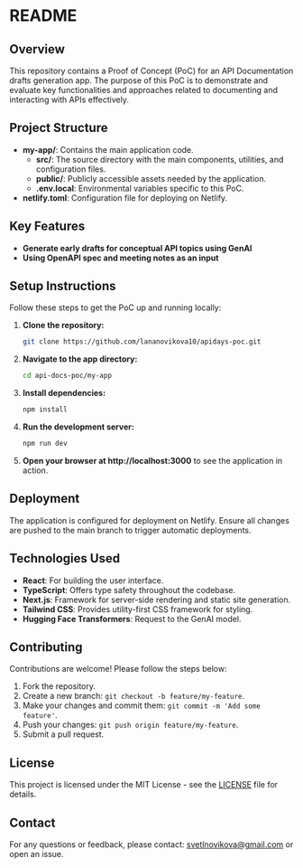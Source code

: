 # README

## Overview

This repository contains a Proof of Concept (PoC) for an API Documentation drafts generation app. 
The purpose of this PoC is to demonstrate and evaluate key functionalities and approaches related to documenting and interacting with APIs effectively.

## Project Structure

- **my-app/**: Contains the main application code.
    - **src/**: The source directory with the main components, utilities, and configuration files.
    - **public/**: Publicly accessible assets needed by the application.
    - **.env.local**: Environmental variables specific to this PoC.
- **netlify.toml**: Configuration file for deploying on Netlify.

## Key Features

- **Generate early drafts for conceptual API topics using GenAI**
- **Using OpenAPI spec and meeting notes as an input**

## Setup Instructions

Follow these steps to get the PoC up and running locally:

1. **Clone the repository:**
   ```bash
   git clone https://github.com/lananovikova10/apidays-poc.git
   ```

2. **Navigate to the app directory:**
   ```bash
   cd api-docs-poc/my-app
   ```

3. **Install dependencies:**
   ```bash
   npm install
   ```

4. **Run the development server:**
   ```bash
   npm run dev
   ```

5. **Open your browser at http://localhost:3000** to see the application in action.

## Deployment

The application is configured for deployment on Netlify. Ensure all changes are pushed to the main branch to trigger automatic deployments.

## Technologies Used

- **React**: For building the user interface.
- **TypeScript**: Offers type safety throughout the codebase.
- **Next.js**: Framework for server-side rendering and static site generation.
- **Tailwind CSS**: Provides utility-first CSS framework for styling.
- **Hugging Face Transformers**: Request to the GenAI model. 

## Contributing

Contributions are welcome! Please follow the steps below:

1. Fork the repository.
2. Create a new branch: `git checkout -b feature/my-feature`.
3. Make your changes and commit them: `git commit -m 'Add some feature'`.
4. Push your changes: `git push origin feature/my-feature`.
5. Submit a pull request.

## License

This project is licensed under the MIT License - see the [LICENSE](LICENSE) file for details.

## Contact

For any questions or feedback, please contact: svetlnovikova@gmail.com or open an issue.